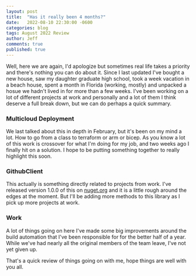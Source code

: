 ```yaml
---
layout: post
title:  "Has it really been 4 months?"
date:   2022-08-10 22:30:00 -0600
categories: blog
tags: August 2022 Review
author: Jeff
comments: true
published: true
---
```

Well, here we are again, I'd apologize but sometimes real life takes a priority and there's nothing you can do about it. Since I last updated I've bought a new house, saw my daughter graduate high school, took a week vacation in a beach house, spent a month in Florida (working, mostly) and unpacked a hosue we hadn't lived in for more than a few weeks. I've been working on a lot of different projects at work and personally and a lot of them I think deserve a full break down, but we can do perhaps a quick summary.

### Multicloud Deployment
We last talked about this in depth in February, but it's been on my mind a lot. How to go from a class to terraform or arm or bicep. As you know a lot of this work is crossover for what I'm doing for my job, and two weeks ago I finally hit on a solution. I hope to be putting something together to really highlight this soon.

### GithubClient
This actually is something directly related to projects from work. I've released version 1.0.0 of this on [nuget.org](https://www.nuget.org/packages/Patton.GithubClient/) and it is a little rough around the edges at the moment. But I'll be adding more methods to this library as I pick up more projects at work.

### Work
A lot of things going on here I've made some big improvements around the build automation that I've been responsible for for the better half of a year. While we've had nearly all the original members of the team leave, I've not yet given up.

That's a quick review of things going on with me, hope things are well with you all.